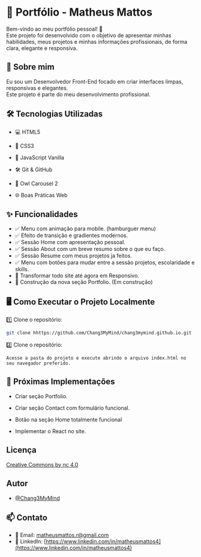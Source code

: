 # 💼 Portfólio - Matheus Mattos

Bem-vindo ao meu portfólio pessoal! 🚀  
Este projeto foi desenvolvido com o objetivo de apresentar minhas habilidades, meus projetos e minhas informações profissionais, de forma clara, elegante e responsiva.

## 🚀 Sobre mim

Eu sou um Desenvolvedor Front-End focado em criar interfaces limpas, responsivas e elegantes.  
Este projeto é parte do meu desenvolvimento profissional.

## 🛠️ Tecnologias Utilizadas

- 💻 HTML5

- 🎨 CSS3

- 🧠 JavaScript Vanilla

- 🛠️ Git & GitHub

- 🧩 Owl Carousel 2

- 🌐 Boas Práticas Web

## ✨ Funcionalidades

- ✅ Menu com animação para mobile. (hamburguer menu)
- ✅ Efeito de transição e gradientes modernos.
- ✅ Sessão Home com apresentação pessoal.
- ✅ Sessão About com um breve resumo sobre o que eu faço.
- ✅ Sessão Resume com meus projetos ja feitos.
- ✅ Menu com botões para mudar entre a sessão projetos, escolaridade e skills.
- 🚧 Transformar todo site até agora em Responsivo.
- 🚧 Construção da nova seção Portfolio. (Em construção)

## 🖥️ Como Executar o Projeto Localmente

1️⃣ Clone o repositório:

```bash
git clone hhttps://github.com/Chang3MyMind/chang3mymind.github.io.git
```

2️⃣ Clone o repositório:

```
Acesse a pasta do projeto e execute abrindo o arquivo index.html no seu navegador preferido.
```

## 🚀 Próximas Implementações

- Criar seção Portfolio.

- Criar seção Contact com formulário funcional.

- Botão na seção Home totalmente funcional

- Implementar o React no site.

## Licença

[Creative Commons by nc 4.0](https://creativecommons.org/licenses/by-nc/4.0/)

## Autor

- [@Chang3MyMind](https://www.github.com/Chang3MyMind)

## 📫 Contato

- 📧 Email: [matheusmattos.r@gmail.com](mailto:matheusmattos.r@gmail.com)
- 🔗 LinkedIn: [https://www.linkedin.com/in/matheusmattos4](https://www.linkedin.com/in/matheusmattos4)
